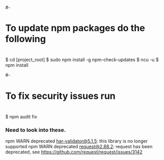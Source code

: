 #-
# To update npm packages do the following
#

$ cd [project_root]
$ sudo npm install -g npm-check-updates
$ ncu -u
$ npm install

#-
# To fix security issues run
#

$ npm audit fix


### Need to look into these.

npm WARN deprecated har-validator@5.1.5: this library is no longer supported
npm WARN deprecated request@2.88.2: request has been deprecated, see https://github.com/request/request/issues/3142
